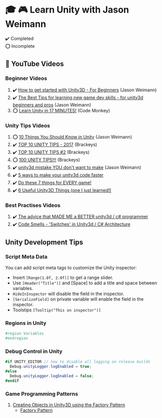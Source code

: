# :mortar_board: :video_game: Learn Unity with Jason Weimann

:heavy_check_mark: Completed  
:o: Incomplete

## :beginner: YouTube Videos

### Beginner Videos

1. :heavy_check_mark: [How to get started with Unity3D - For Beginners](https://www.youtube.com/watch?v=XDAYS-qYe6Y) (Jason Weimann)
2. :heavy_check_mark: [The Best Tips for learning new game dev skills - for unity3d beginners and pros](https://www.youtube.com/watch?v=v7WY_w5B3mc&t=6s) (Jason Weimann)
3. :o: [Learn Unity in 17 MINUTES!](https://www.youtube.com/watch?v=E6A4WvsDeLE&t=1s) (Code Monkey)

### Unity Tips Videos

1. :o: [10 Things You Should Know in Unity](https://www.youtube.com/watch?v=XN4tHXvB6D8) (Jason Weimann)
2. :heavy_check_mark: [TOP 10 UNITY TIPS - 2017](https://www.youtube.com/watch?v=JDVuTBHnGWw&t=2s) (Brackeys)
3. :heavy_check_mark: [TOP 10 UNITY TIPS #2](https://www.youtube.com/watch?v=IHeMmFxvmkY) (Brackeys)
4. :o: [100 UNITY TIPS!!!](https://www.youtube.com/watch?v=thA3zv0IoUM&t=6s) (Brackeys)
5. :heavy_check_mark: [unity3d mistake YOU don't want to make](https://www.youtube.com/watch?v=rHRjsQOR11w) (Jason Weimann)
6. :heavy_check_mark: [5 ways to make your unity3d code faster](https://www.youtube.com/watch?v=KErkmxbkBs8&t=3s)
7. :heavy_check_mark: [Do these 7 things for EVERY game!](https://www.youtube.com/watch?v=1f4mkY8jUdY)
8. :heavy_check_mark: [6 Useful Unity3D Things (one I just learned!)](https://www.youtube.com/watch?v=KRq0-0KY6bU&t=1s)

### Best Practises Videos

1. :heavy_check_mark: [The advice that MADE ME a BETTER unity3d / c# programmer](https://www.youtube.com/watch?v=Uix9D-J2vQQ)
2. :heavy_check_mark: [Code Smells - 'Switches' in Unity3d / C# Architecture](https://www.youtube.com/watch?v=nqAHJmpWLBg)

## Unity Development Tips

### Script Meta Data

You can add script meta tags to customize the Unity inspector:

- Insert `[Range(1.0f, 2.0f)]` to get a range slider.
- Use `[Header("Title")]` and [Space] to add a title and space between variables.
- `HideInInspector` will disable the field in the inspector.
- `[SerializeField]` on private variable will enable the field in the inspector.
- Toolstips `[Tooltip("This on inspector")]`

### Regions in Unity

```csharp
#region Variables
#endregion
```

### Debug Control in Unity

```csharp
#if UNITY_EDITOR // how to disable all logging on release builds
  Debug.unityLogger.logEnabled = true;
#else
  Debug.unityLogger.logEnabled = false;
#endif
```

### Game Programming Patterns

1. [Creating Objects in Unity3D using the Factory Pattern](https://www.youtube.com/watch?v=FGVkio4bnPQ)
   - [Factory Pattern](https://en.wikipedia.org/wiki/Factory_(object-oriented_programming))
